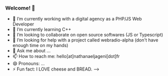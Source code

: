 ### Welcome! 👋

- 🔭 I’m currently working with a digital agency as a PHP/JS Web Developer
- 🌱 I’m currently learning C++
- 👯 I’m looking to collaborate on open source softwares (JS or Typescript)
- 🤔 I’m looking for help with a project called webradio-alpha (don't have enough time on my hands)
- 💬 Ask me about ...
- 📫 How to reach me: hello[at]nathanaeljageni[dot]fr
- 😄 Pronouns: ...
- ⚡ Fun fact: I LOVE cheese and BREAD.
-->
